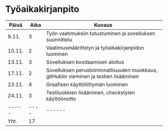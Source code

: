 # Työaikakirjanpito

Päivä  | Aika    | Kuvaus
------ | ------- | ---------
9.11. | 3 | Työn vaatimuksiin tutustuminen ja sovelluksen suunnittelu
10.11. | 2 | Vaatimusmäärittelyn ja työaikakirjanpidon luominen
13.11. | 3 | Sovelluksen koodaamisen aloitus
17.11. | 2 | Sovelluksen perustoiminnallisuuden muokkaus, gitHubiin vieminen ja testien lisääminen
23.11. | 4 | Graafisen käyttöliittymän luominen
24.11. | 3 | Testiluokkien lisääminen, checkstylen käyttöönotto
----- |---- | ------
Yht. | 17 
